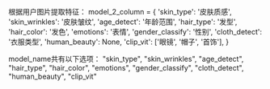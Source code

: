 根据用户图片提取特征：
model_2_column = {
        'skin_type': '皮肤质感',
        'skin_wrinkles': '皮肤皱纹',
        'age_detect': '年龄范围',
        'hair_type': '发型',
        'hair_color': '发色',
        'emotions': '表情',
        'gender_classify': '性别',
        'cloth_detect': '衣服类型',
        'human_beauty': None,
        'clip_vit': ['眼镜', '帽子', '首饰'],
    }


model_name共有以下选项：
"skin_type", "skin_wrinkles", "age_detect", "hair_type", "hair_color", "emotions", "gender_classify", "cloth_detect", "human_beauty", "clip_vit"

